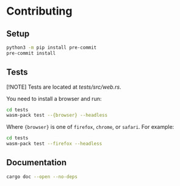 # Contributing

## Setup

```bash
python3 -m pip install pre-commit
pre-commit install
```

## Tests

[!NOTE] Tests are located at _tests/src/web.rs_.

You need to install a browser and run:

```bash
cd tests
wasm-pack test --{browser} --headless
```

Where `{browser}` is one of `firefox`, `chrome`, or `safari`. For example:

```sh
cd tests
wasm-pack test --firefox --headless
```

## Documentation

```sh
cargo doc --open --no-deps
```
